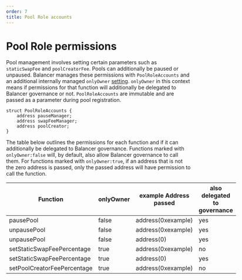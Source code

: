 ```yaml
---
order: 7
title: Pool Role accounts
---
```


# Pool Role permissions

Pool management involves setting certain parameters such as `staticSwapFee` and `poolCreatorFee`. Pools can additionally be paused or unpaused. Balancer manages these permissions with `PoolRoleAccounts` and an additional internally managed `onlyOwner` [setting](https://github.com/balancer/balancer-v3-monorepo/blob/main/pkg/vault/contracts/VaultExtension.sol#L269). `onlyOwner` in this context means if permissions for that function will additionally be delegated to Balancer governance or not. `PoolRoleAccounts` are immutable and are passed as a parameter during pool registration.

```solidity
struct PoolRoleAccounts {
    address pauseManager;
    address swapFeeManager;
    address poolCreator;
}
```

The table below outlines the permissions for each function and if it can additionally be delegated to Balancer governance. Functions marked with `onlyOwner:false` will, by default, also allow Balancer governance to call them. For functions marked with `onlyOwner:true`, if an address that is not the zero address is passed, only the passed address will have permission to call the function.

| Function                      | onlyOwner | example Address passed   | also delegated to governance          |
| --------                      | --------  | --------                 | --------                              |
| pausePool                     | false     | address(0xexample)       | yes                                   |
| unpausePool                   | false     | address(0xexample)       | yes                                   |
| unpausePool                   | false     | address(0)               | yes                                   |
| setStaticSwapFeePercentage    | true      | address(0xexample)       | no                                    |
| setStaticSwapFeePercentage    | true      | address(0)               | yes                                   |
| setPoolCreatorFeePercentage   | true      | address(0xexample)       | no                                    |

<style scoped>
table {
    display: table;
    width: 100%;
}
</style>
